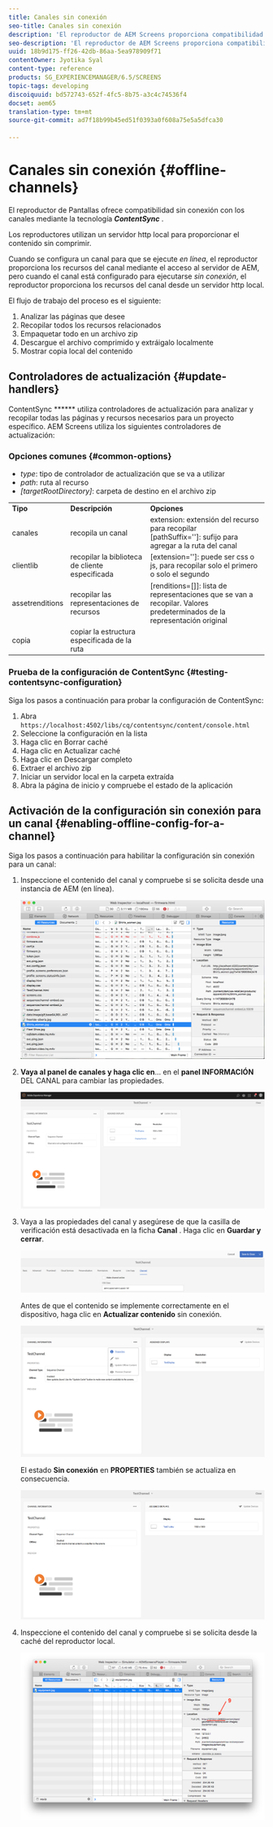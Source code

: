 ```yaml
---
title: Canales sin conexión
seo-title: Canales sin conexión
description: 'El reproductor de AEM Screens proporciona compatibilidad sin conexión con los canales mediante la tecnología ContentSync. Siga esta página para obtener más información sobre los controladores de actualización y la activación de la configuración sin conexión para un canal.  '
seo-description: 'El reproductor de AEM Screens proporciona compatibilidad sin conexión con los canales mediante la tecnología ContentSync. Siga esta página para obtener más información sobre los controladores de actualización y la activación de la configuración sin conexión para un canal.  '
uuid: 18b9d175-ff26-42db-86aa-5ea978909f71
contentOwner: Jyotika Syal
content-type: reference
products: SG_EXPERIENCEMANAGER/6.5/SCREENS
topic-tags: developing
discoiquuid: bd572743-652f-4fc5-8b75-a3c4c74536f4
docset: aem65
translation-type: tm+mt
source-git-commit: ad7f18b99b45ed51f0393a0f608a75e5a5dfca30

---
```



# Canales sin conexión {#offline-channels}

El reproductor de Pantallas ofrece compatibilidad sin conexión con los canales mediante la tecnología ***ContentSync*** .

Los reproductores utilizan un servidor http local para proporcionar el contenido sin comprimir.

Cuando se configura un canal para que se ejecute *en línea*, el reproductor proporciona los recursos del canal mediante el acceso al servidor de AEM, pero cuando el canal está configurado para ejecutarse *sin conexión*, el reproductor proporciona los recursos del canal desde un servidor http local.

El flujo de trabajo del proceso es el siguiente:

1. Analizar las páginas que desee
1. Recopilar todos los recursos relacionados
1. Empaquetar todo en un archivo zip
1. Descargue el archivo comprimido y extráigalo localmente
1. Mostrar copia local del contenido

## Controladores de actualización {#update-handlers}

ContentSync ****** utiliza controladores de actualización para analizar y recopilar todas las páginas y recursos necesarios para un proyecto específico. AEM Screens utiliza los siguientes controladores de actualización:

### Opciones comunes {#common-options}

* *type*: tipo de controlador de actualización que se va a utilizar
* *path*: ruta al recurso
* *[targetRootDirectory]*: carpeta de destino en el archivo zip

<table>
 <tbody>
  <tr>
   <td><strong>Tipo</strong></td> 
   <td><strong>Descripción</strong></td> 
   <td><strong>Opciones</strong></td> 
  </tr>
  <tr>
   <td>canales</td> 
   <td>recopila un canal</td> 
   <td>extension: extensión del recurso para recopilar<br /> [pathSuffix='']: sufijo para agregar a la ruta del canal<br /> </td> 
  </tr>
  <tr>
   <td>clientlib</td> 
   <td>recopilar la biblioteca de cliente especificada</td> 
   <td>[extension='']: puede ser css o js, para recopilar solo el primero o solo el segundo</td> 
  </tr>
  <tr>
   <td>assetrenditions</td> 
   <td>recopilar las representaciones de recursos</td> 
   <td>[renditions=[]]: lista de representaciones que se van a recopilar. Valores predeterminados de la representación original</td> 
  </tr>
  <tr>
   <td>copia</td> 
   <td>copiar la estructura especificada de la ruta</td> 
   <td> </td> 
  </tr>
 </tbody>
</table>

### Prueba de la configuración de ContentSync {#testing-contentsync-configuration}

Siga los pasos a continuación para probar la configuración de ContentSync:

1. Abra `https://localhost:4502/libs/cq/contentsync/content/console.html`
1. Seleccione la configuración en la lista
1. Haga clic en Borrar caché
1. Haga clic en Actualizar caché
1. Haga clic en Descargar completo
1. Extraer el archivo zip
1. Iniciar un servidor local en la carpeta extraída
1. Abra la página de inicio y compruebe el estado de la aplicación

## Activación de la configuración sin conexión para un canal {#enabling-offline-config-for-a-channel}

Siga los pasos a continuación para habilitar la configuración sin conexión para un canal:

1. Inspeccione el contenido del canal y compruebe si se solicita desde una instancia de AEM (en línea).

   ![chlimage_1-24](assets/chlimage_1-24.png)

1. **Vaya al panel de canales y haga clic en**... en el **panel INFORMACIÓN** DEL CANAL para cambiar las propiedades.

   ![chlimage_1-25](assets/chlimage_1-25.png)

1. Vaya a las propiedades del canal y asegúrese de que la casilla de verificación está desactivada en la ficha **Canal** . Haga clic en **Guardar y cerrar**.

   ![screen_shot_2017-12-19at122422pm](assets/screen_shot_2017-12-19at122422pm.png)

   Antes de que el contenido se implemente correctamente en el dispositivo, haga clic en **Actualizar contenido** sin conexión.

   ![screen_shot_2017-12-19at122637pm](assets/screen_shot_2017-12-19at122637pm.png)

   El estado **Sin conexión** en **PROPERTIES** también se actualiza en consecuencia.

   ![screen_shot_2017-12-19at124735pm](assets/screen_shot_2017-12-19at124735pm.png)

1. Inspeccione el contenido del canal y compruebe si se solicita desde la caché del reproductor local.

   ![chlimage_1-26](assets/chlimage_1-26.png)

